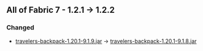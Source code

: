 ## All of Fabric 7 - 1.2.1 -> 1.2.2

### Changed

  * [travelers-backpack-1.20.1-9.1.9.jar](https://www.curseforge.com/minecraft/mc-mods/travelers-backpack-fabric/files/4989864) -> [travelers-backpack-1.20.1-9.1.8.jar](https://www.curseforge.com/minecraft/mc-mods/travelers-backpack-fabric/files/4836270)

